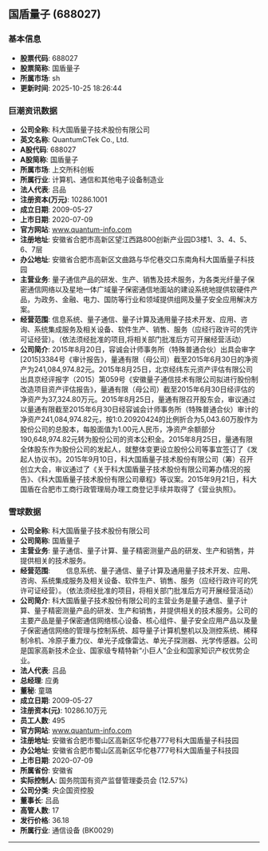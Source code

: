 ## 国盾量子 (688027)

### 基本信息

- **股票代码**: 688027
- **股票简称**: 国盾量子
- **所属市场**: sh
- **更新时间**: 2025-10-25 18:26:44

### 巨潮资讯数据

- **公司全称**: 科大国盾量子技术股份有限公司
- **英文名称**: QuantumCTek Co., Ltd.
- **A股代码**: 688027
- **A股简称**: 国盾量子
- **所属市场**: 上交所科创板
- **所属行业**: 计算机、通信和其他电子设备制造业
- **法人代表**: 吕品
- **注册资本(万元)**: 10286.1001
- **成立日期**: 2009-05-27
- **上市日期**: 2020-07-09
- **官方网站**: www.quantum-info.com
- **注册地址**: 安徽省合肥市高新区望江西路800创新产业园D3楼1、3、4、5、6、7层
- **办公地址**: 安徽省合肥市高新区文曲路与华佗巷交口东南角科大国盾量子科技园
- **主营业务**: 量子通信产品的研发、生产、销售及技术服务，为各类光纤量子保密通信网络以及星地一体广域量子保密通信地面站的建设系统地提供软硬件产品，为政务、金融、电力、国防等行业和领域提供组网及量子安全应用解决方案。
- **经营范围**: 信息系统、量子通信、量子计算及通用量子技术开发、应用、咨询、系统集成服务及相关设备、软件生产、销售、服务（应经行政许可的凭许可证经营）。（依法须经批准的项目,将相关部门批准后方可开展经营活动）
- **公司简介**: 2015年8月20日，容诚会计师事务所（特殊普通合伙）出具会审字 [2015]3384号《审计报告》，量通有限（母公司）截至2015年6月30日的净资产为241,084,974.82元。2015年8月25日，北京经纬东元资产评估有限公司出具京经评报字（2015）第059号《安徽量子通信技术有限公司拟进行股份制改造项目资产评估报告》，量通有限（母公司）截至2015年6月30日经评估的净资产为37,324.80万元。2015年8月25日，量通有限召开股东会，审议通过以量通有限截至2015年6月30日经容诚会计师事务所（特殊普通合伙）审计的净资产241,084,974.82元，按1∶0.20920424的比例折合为5,043.60万股作为股份公司的总股本，每股面值为1.00元人民币，净资产余额部分190,648,974.82元转为股份公司的资本公积金。2015年8月25日，量通有限全体股东作为股份公司的发起人，就整体变更设立股份公司等事宜签订了《发起人协议书》。2015年9月10日，科大国盾量子技术股份有限公司（筹）召开创立大会，审议通过了《关于科大国盾量子技术股份有限公司筹办情况的报告》、《科大国盾量子技术股份有限公司章程》等议案。2015年9月21日，科大国盾在合肥市工商行政管理局办理工商登记手续并取得了《营业执照》。

### 雪球数据

- **公司全称**: 科大国盾量子技术股份有限公司
- **公司简称**: 国盾量子
- **主营业务**: 量子通信、量子计算、量子精密测量产品的研发、生产和销售，并提供相关的技术服务。
- **经营范围**: 　　信息系统、量子通信、量子计算及通用量子技术开发、应用、咨询、系统集成服务及相关设备、软件生产、销售、服务（应经行政许可的凭许可证经营）。（依法须经批准的项目，将相关部门批准后方可开展经营活动）
- **公司简介**: 科大国盾量子技术股份有限公司的主营业务是量子通信、量子计算、量子精密测量产品的研发、生产和销售，并提供相关的技术服务。公司的主要产品是量子保密通信网络核心设备、核心组件、量子安全应用产品以及量子保密通信网络的管理与控制系统、超导量子计算机整机以及测控系统、稀释制冷机、冷原子重力仪、单光子成像雷达、单光子探测器、光学传感器。公司是国家高新技术企业、国家级专精特新“小巨人”企业和国家知识产权优势企业。
- **法人代表**: 吕品
- **总经理**: 应勇
- **董秘**: 童璐
- **成立日期**: 2009-05-27
- **注册资本(元)**: 10286.10万元
- **员工人数**: 495
- **官方网站**: www.quantum-info.com
- **注册地址**: 安徽省合肥市蜀山区高新区华佗巷777号科大国盾量子科技园
- **办公地址**: 安徽省合肥市蜀山区高新区华佗巷777号科大国盾量子科技园
- **上市日期**: 2020-07-09
- **所属省份**: 安徽省
- **实际控制人**: 国务院国有资产监督管理委员会 (12.57%)
- **公司分类**: 央企国资控股
- **董事长**: 吕品
- **高管人数**: 17
- **发行价格**: 36.18
- **所属行业**: 通信设备 (BK0029)

---